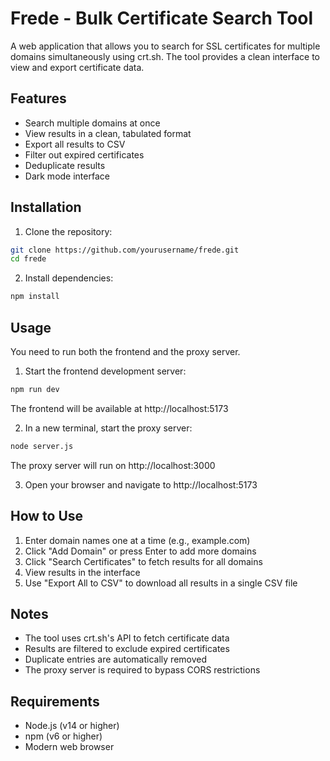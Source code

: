 # Frede - Bulk Certificate Search Tool

A web application that allows you to search for SSL certificates for multiple domains simultaneously using crt.sh. The tool provides a clean interface to view and export certificate data.

## Features

- Search multiple domains at once
- View results in a clean, tabulated format
- Export all results to CSV
- Filter out expired certificates
- Deduplicate results
- Dark mode interface

## Installation

1. Clone the repository:
```bash
git clone https://github.com/yourusername/frede.git
cd frede
```

2. Install dependencies:
```bash
npm install
```

## Usage

You need to run both the frontend and the proxy server.

1. Start the frontend development server:
```bash
npm run dev
```
The frontend will be available at http://localhost:5173

2. In a new terminal, start the proxy server:
```bash
node server.js
```
The proxy server will run on http://localhost:3000

3. Open your browser and navigate to http://localhost:5173

## How to Use

1. Enter domain names one at a time (e.g., example.com)
2. Click "Add Domain" or press Enter to add more domains
3. Click "Search Certificates" to fetch results for all domains
4. View results in the interface
5. Use "Export All to CSV" to download all results in a single CSV file

## Notes

- The tool uses crt.sh's API to fetch certificate data
- Results are filtered to exclude expired certificates
- Duplicate entries are automatically removed
- The proxy server is required to bypass CORS restrictions

## Requirements

- Node.js (v14 or higher)
- npm (v6 or higher)
- Modern web browser
